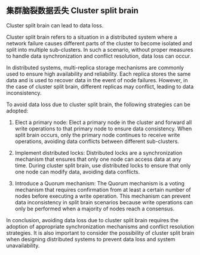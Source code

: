 ## 集群脑裂数据丢失 Cluster split brain

Cluster split brain can lead to data loss.

Cluster split brain refers to a situation in a distributed system where a network failure causes different parts of the cluster to become isolated and split into multiple sub-clusters. In such a scenario, without proper measures to handle data synchronization and conflict resolution, data loss can occur.

In distributed systems, multi-replica storage mechanisms are commonly used to ensure high availability and reliability. Each replica stores the same data and is used to recover data in the event of node failures. However, in the case of cluster split brain, different replicas may conflict, leading to data inconsistency.

To avoid data loss due to cluster split brain, the following strategies can be adopted:

1. Elect a primary node: Elect a primary node in the cluster and forward all write operations to that primary node to ensure data consistency. When split brain occurs, only the primary node continues to receive write operations, avoiding data conflicts between different sub-clusters.

2. Implement distributed locks: Distributed locks are a synchronization mechanism that ensures that only one node can access data at any time. During cluster split brain, use distributed locks to ensure that only one node can modify data, avoiding data conflicts.

3. Introduce a Quorum mechanism: The Quorum mechanism is a voting mechanism that requires confirmation from at least a certain number of nodes before executing a write operation. This mechanism can prevent data inconsistency in split brain scenarios because write operations can only be performed when a majority of nodes reach a consensus.

In conclusion, avoiding data loss due to cluster split brain requires the adoption of appropriate synchronization mechanisms and conflict resolution strategies. It is also important to consider the possibility of cluster split brain when designing distributed systems to prevent data loss and system unavailability.
